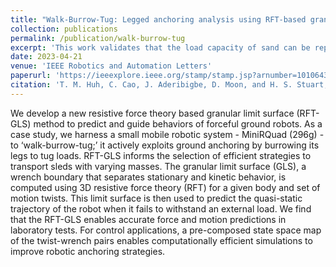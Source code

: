```yaml
---
title: "Walk‐Burrow‐Tug: Legged anchoring analysis using RFT‐based granular limit surfaces"
collection: publications
permalink: /publication/walk-burrow-tug
excerpt: 'This work validates that the load capacity of sand can be represented by a limit surface generated via RFT. Knowledge of the load direction also allows one to estimate the resulting direction of displacement once media failure occurs.'
date: 2023-04-21
venue: 'IEEE Robotics and Automation Letters'
paperurl: 'https://ieeexplore.ieee.org/stamp/stamp.jsp?arnumber=10106433'
citation: 'T. M. Huh, C. Cao, J. Aderibigbe, D. Moon, and H. S. Stuart, “Walk-Burrow-Tug: Legged anchoring analysis using RFT-based granular limit surfaces,” IEEE Robot. Autom. Lett., Apr. 2023, doi: 10.1109/LRA.2023.3269324.'
---
```


<!-- Specify contribution to work. -->

We develop a new resistive force theory based granular limit surface (RFT-GLS) method to predict and guide behaviors of forceful ground robots. As a case study, we harness a small mobile robotic system - MiniRQuad (296g) - to ‘walk-burrow-tug;’ it actively exploits ground anchoring by burrowing its legs to tug loads. RFT-GLS informs the selection of efficient strategies to transport sleds with varying masses. The granular limit surface (GLS), a wrench boundary that separates stationary and kinetic behavior, is computed using 3D resistive force theory (RFT) for a given body and set of motion twists. This limit surface is then used to predict the quasi-static trajectory of the robot when it fails to withstand an external load. We find that the RFT-GLS enables accurate force and motion predictions in laboratory tests. For control applications, a pre-composed state space map of the twist-wrench pairs enables computationally efficient simulations to improve robotic anchoring strategies.